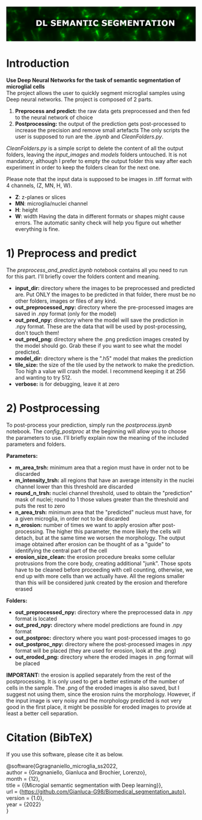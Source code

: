 ![Microglia banner](.github/banner.png)
# Introduction
**Use Deep Neural Networks for the task of semantic segmentation of microglial cells**  
The project allows the user to quickly segment microglial samples using Deep neural networks. The project is composed of 2 parts. 
1. **Preprocess and predict:** the raw data gets preprocessed and then fed to the neural network of choice
2. **Postprocessing:** the output of the prediction gets post-processed to increase the precision and remove small artefacts
The only scripts the user is supposed to run are the *.ipynb* and *CleanFolders.py*.   

*CleanFolders.py* is a simple script to delete the content of all the output folders, leaving the *input_images* and *models* folders untouched. It is not mandatory, although I prefer to empty the output folder this way after each experiment in order to keep the folders clean for the next one.

Please note that the input data is supposed to be images in .tiff format with 4 channels, (Z, MN, H, W). 
- **Z**: z-planes or slices
- **MN**: microglia/nuclei channel
- **H**: height
- **W**: width
Having the data in different formats or shapes might cause errors. The automatic sanity check will help you figure out whether everything is fine.

# 1) Preprocess and predict
The *preprocess_and_predict.ipynb* notebook contains all you need to run for this part.
I'll briefly cover the folders content and meaning.

- **input_dir:** directory where the images to be preprocessed and predicted are. Put ONLY the images to be predicted in that folder, there must be no other folders, images or files of any kind.
- **out_preprocessed_npy:** directory where the pre-processed images are saved in .npy format (only for the model)
- **out_pred_npy:** directory where the model will save the prediction in .npy format. These are the data that will be used by post-processing, don't touch them!
- **out_pred_png:** directory where the .png prediction images created by the model should go. Grab these if you want to see what the model predicted.
- **model_dir:** directory where is the ".h5" model that makes the prediction
- **tile_size:** the size of the tile used by the network to make the prediction. Too high a value will crash the model. I recommend keeping it at 256 and wanting to try 512.
- **verbose:** is for debugging, leave it at zero

# 2) Postprocessing
To post-process your prediction, simply run the *postprocess.ipynb* notebook. The *config_postproc* at the beginning will allow you to choose the parameters to use. I'll briefly explain now the meaning of the included parameters and folders. 

**Parameters:**  
- **m_area_trsh:** minimum area that a region must have in order not to be discarded
- **m_intensity_trsh:** all regions that have an average intensity in the nuclei channel lower than this threshold are discarded
- **round_n_trsh:** nuclei channel threshold, used to obtain the "prediction" mask of nuclei; round to 1 those values greater than the threshold and puts the rest to zero
- **n_area_trsh:** minimum area that the "predicted" nucleus must have, for a given microglia, in order not to be discarded
- **n_erosion:** number of times we want to apply erosion after post-processing. The higher this parameter, the more likely the cells will detach, but at the same time we worsen the morphology. The output image obtained after erosion can be thought of as a "guide" to identifying the central part of the cell
- **erosion_size_clean:** the erosion procedure breaks some cellular protrusions from the core body, creating additional "junk". Those spots have to be cleaned before proceeding with cell counting, otherwise, we end up with more cells than we actually have. All the regions smaller than this will be considered junk created by the erosion and therefore erased

**Folders:**  
- **out_preprocessed_npy:** directory where the preprocessed data in .npy format is located
- **out_pred_npy:** directory where model predictions are found in .npy format
- **out_postproc:** directory where you want post-processed images to go
- **out_postproc_npy:** directory where the post-processed images in .npy format will be placed (they are used for erosion, look at the .png)
- **out_eroded_png:** directory where the eroded images in .png format will be placed 

**IMPORTANT:** the erosion is applied separately from the rest of the postprocessing. It is only used to get a better estimate of the number of cells in the sample. The .png of the eroded images is also saved, but I suggest not using them, since the erosion ruins the morphology. However, if the input image is very noisy and the morphology predicted is not very good in the first place, it might be possible for eroded images to provide at least a better cell separation.

# Citation (BibTeX)
If you use this software, please cite it as below.

@software{Ggragnaniello_microglia_ss2022,  
  author = {Gragnaniello, Gianluca and Brochier, Lorenzo},  
  month = {12},  
  title = {{Microgial semantic segmentation with Deep learning}},  
  url = {https://github.com/Gianluca-G98/Biomedical_segmentation_auto},  
  version = {1.0},  
  year = {2022}  
}

